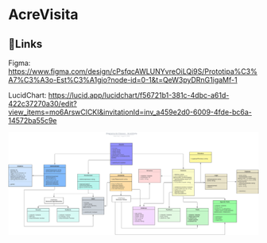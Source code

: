 # AcreVisita

## 🔗Links

Figma: https://www.figma.com/design/cPsfqcAWLUNYvreOiLQi9S/Prototipa%C3%A7%C3%A3o-Est%C3%A1gio?node-id=0-1&t=QeW3pyDRnG1igaMf-1

LucidChart: https://lucid.app/lucidchart/f56721b1-381c-4dbc-a61d-422c37270a30/edit?view_items=mo6ArswClCKI&invitationId=inv_a459e2d0-6009-4fde-bc6a-14572ba55c9e

![Diagrama de Classes](/Documentation/Diagrama.svg)
